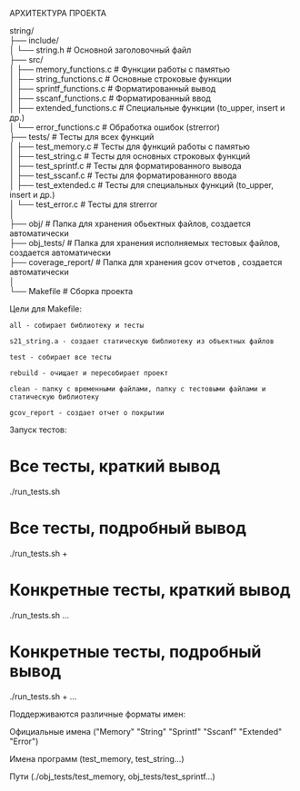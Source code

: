 АРХИТЕКТУРА ПРОЕКТА

string/     
├── include/        
│   └── string.h         # Основной заголовочный файл        
├── src/        
│   ├── memory_functions.c      # Функции работы с памятью        
│   ├── string_functions.c      # Основные строковые функции      
│   ├── sprintf_functions.c     # Форматированный вывод       
│   ├── sscanf_functions.c      # Форматированный ввод        
│   ├── extended_functions.c        # Специальные функции (to_upper, insert и др.)    
│   └── error_functions.c       # Обработка ошибок (strerror)     
├── tests/               # Тесты для всех функций        
│   ├── test_memory.c       # Тесты для функций работы с памятью     
│   ├── test_string.c       # Тесты для основных строковых функций          
│   ├── test_sprintf.c      # Тесты для форматированного вывода        
│   ├── test_sscanf.c       # Тесты для форматированного ввода     
│   ├── test_extended.c     # Тесты для специальных функций (to_upper, insert и др.)  
│   └── test_error.c        # Тесты для strerror   
│       
├── obj/                 # Папка для хранения обьектных файлов, создается автоматически             
├── obj_tests/           # Папка для хранения исполняемых тестовых файлов, создается автоматически      
├── coverage_report/     # Папка для хранения gcov отчетов , создается автоматически                   
│        
└── Makefile             # Сборка проекта          


Цели для Makefile:

    all - собирает библиотеку и тесты

    s21_string.a - создает статическую библиотеку из объектных файлов

    test - собирает все тесты

    rebuild - очищает и пересобирает проект

    clean - папку с временными файлами, папку с тестовыми файлами и статическую библиотеку

    gcov_report - создает отчет о покрытии

Запуск тестов:   
# Все тесты, краткий вывод
./run_tests.sh

# Все тесты, подробный вывод
./run_tests.sh +

# Конкретные тесты, краткий вывод
./run_tests.sh ...

# Конкретные тесты, подробный вывод
./run_tests.sh + ...

Поддерживаются различные форматы имен:

Официальные имена ("Memory" "String" "Sprintf" "Sscanf" "Extended" "Error")

Имена программ (test_memory, test_string...)

Пути (./obj_tests/test_memory, obj_tests/test_sprintf...)